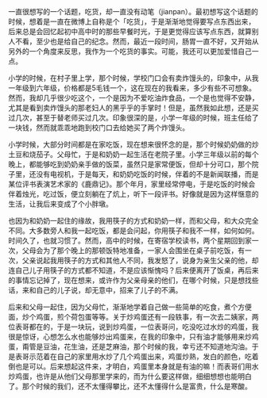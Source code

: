 一直很想写的一个话题，吃货，却一直没有动笔（jianpan）。最初想写这个话题的时候，想着是一直在微博上自称是个「吃货」，于是渐渐地觉得要写点东西出来，后来总是会回忆起初中高中时的那些早餐时光，于是更觉得应该写点东西，就算别人不看，至少也是给自己的纪念。然而，最近一段时间，肠胃一直不好，又开始从另外的一个角度来反思，我作为一个吃货的事实。可能，我还可以更加爱惜自己一点。

小学的时候，在村子里上学，那个时候，学校门口会有卖炸馒头的，印象中，从我一年级到六年级，价格都是5毛钱一个，这在现在的我看来，多少有些不可想象。然而，我却几乎很少吃这个，一个是因为不爱吃油炸食品，一个是也觉得不安静，尤其是看到卖炸馒头的那老妇人的黑乎乎的手掌时！但是，虽然我如此想，还是买过几次，甚至于替老师买过几次。印象很深的是，小学一年级的时候，班主任给了一块钱，然而就乖乖地跑到校门口去给她买了两个炸馒头。

小学时候，大部分时间都是在家吃饭，现在想来很怀念的是，那个时候奶奶做的炒土豆和烧茄子。父母忙，于是和奶奶一起生活在老院子里。小学三年级以前的每个晚上，都能够吃到奶奶亲手做的饭菜，虽然只是家常便饭，但却十分可口，那个院子里，还没有电视机，于是每天，和奶奶吃饭的时候，伴着的不是新闻联播，而是某位评书表演艺术家的《鹿鼎记》。那个年月，家里经常停电，于是吃饭的时候会伴着烛光，吃过饭，便立刻躺在了炕上，听下一段评书。好像就是因为这样惬意的生活，让我后来变成了个小胖墩。

也因为和奶奶一起住的缘故，我用筷子的方式和奶奶一样，而和父母，和大众完全不同。大多数旁人和我一起吃饭，都是会问起，你用筷子和我不一样，如何如何。时间久了，也就习惯了。然而，高中的时候，在寄宿学校读书，两个星期回到家一次，父母会为了那个晚上的那顿饭特地准备，一家人会围坐在桌子前吃饭，有一次，父亲说起我用筷子的方式和其他人不同，我发怒了，说身为亲生父亲的他，却连自己儿子用筷子的方式都不知道，不是应该惭愧吗？后来便离开了饭桌，再后来的事情忘记掉了，现在想来，或许作为父亲母亲的他们，在哪个时候，只是想找些话，来和自己的儿子说，却无意中，招来了儿子的不满。

后来和父母一起住，因为父母忙，渐渐地学着自己做一些简单的吃食，煮个方便面，炒个鸡蛋，煎个荷包蛋等等。关于炒鸡蛋还有一段轶事，有一次去二姨家，两位表哥都在的，于是一块玩，说到炒鸡蛋，一位表哥问，吃没吃过水炒的鸡蛋，我很是惊讶，心想怎么水也能够炒出鸡蛋来，在我的印象中，只有油才能够用来炒鸡蛋，甭管是豆油，花生油，还是芝麻油，那个时候的我，幸亏还不知道地沟油。于是表哥示范着在自己的家里用水炒了几个鸡蛋出来，鸡蛋炒熟，发白的颜色，吃着倒也是可以。后来想起这件来，才明白，鸡蛋里本身就是有油的嘛！而表哥们用水炒鸡蛋，也许是从他们父母那里学来的，而为什么要这样做，细细想想也能明白了。那个时候的我们，还不太懂得攀比，还不太懂得什么是富贵，什么是寒酸。


